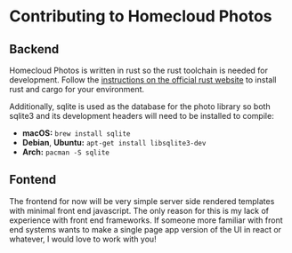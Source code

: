 # Contributing to Homecloud Photos

## Backend

Homecloud Photos is written in rust so the rust toolchain is needed for
development. Follow the [instructions on the official rust website](https://www.rust-lang.org/tools/install)
to install rust and cargo for your environment.

Additionally, sqlite is used as the database for the photo library so both
sqlite3 and its development headers will need to be installed to compile:

- **macOS:** `brew install sqlite`
- **Debian**, **Ubuntu:** `apt-get install libsqlite3-dev`
- **Arch:** `pacman -S sqlite`

## Fontend

The frontend for now will be very simple server side rendered templates with
minimal front end javascript. The only reason for this is my lack of experience
with front end frameworks. If someone more familiar with front end systems wants
to make a single page app version of the UI in react or whatever, I would love
to work with you!
